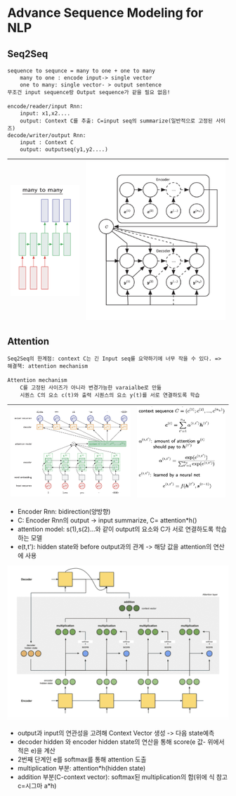 # Advance Sequence Modeling for NLP

## Seq2Seq 
    sequence to sequnce = many to one + one to many
        many to one : encode input-> single vector
        one to many: single vector- > output sentence
    무조건 input sequence랑 Output sequence가 같을 필요 없음!

    encode/reader/input Rnn:
        input: x1,x2....
        output: Context C를 추출: C=input seq의 summarize(일반적으로 고정된 사이즈)
    decode/writer/output Rnn:
        input : Context C
        output: outputseq(y1,y2....)
|![](./img/93.png)|![](./img/94.png)|
|---|---|

##  Attention
    Seq2Seq의 한계점: context C는 긴 Input seq를 요약하기에 너무 작을 수 있다. => 해결책: attention mechanism

    Attention mechanism
        C를 고정된 사이즈가 아니라 변경가능한 varaialbe로 만듦
        시퀀스 C의 요소 c(t)와 출력 시퀀스의 요소 y(t)를 서로 연결하도록 학습
|![](./img/95.png)|![](./img/96.png)|
|---|---|
- Encoder Rnn: bidirection(양방향)
- C: Encoder Rnn의 output -> input summarize, C= attention*h()
- attention model: s(1),s(2)...와 같이 output의 요소와 C가 서로 연결하도록 학습 하는 모델
- e(t,t'): hidden state와 before output과의 관계 -> 해당 값을 attention의 연산에 사용

![](./img/97.png)
- output과 input의 연관성을 고려해 Context Vector 생성 -> 다음 state예측
- decoder hidden 와 encoder hidden state의 연산을 통해 score(e 값- 위에서 적은 e)을 계산
- 2번째 단계인 e를 softmax를 통해 attention 도출
- multiplication 부분: attention*h(hidden state)
- addition 부분(C-context vector): softmax된 multiplication의 합(위에 식 참고 c=시그마 a*h)